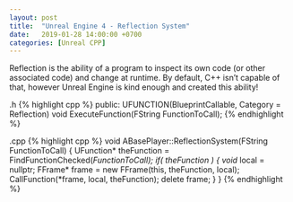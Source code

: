 ```yaml
---
layout: post
title:  "Unreal Engine 4 - Reflection System"
date:   2019-01-28 14:00:00 +0700
categories: [Unreal CPP]
---
```

Reflection is the ability of a program to inspect its own code (or other associated code) and change at runtime. By default, C++ isn’t capable of that, however Unreal Engine is kind enough and created this ability!

.h
{% highlight cpp %}
public:
	UFUNCTION(BlueprintCallable, Category = Reflection)
	void ExecuteFunction(FString FunctionToCall);
{% endhighlight %}

.cpp
{% highlight cpp %}
void ABasePlayer::ReflectionSystem(FString FunctionToCall)
{
	UFunction* theFunction = FindFunctionChecked(*FunctionToCall);
	if( theFunction )
	{
		void* local = nullptr;
		FFrame* frame = new FFrame(this, theFunction, local);
		CallFunction(*frame, local, theFunction);
		delete frame;
	}
}
{% endhighlight %}